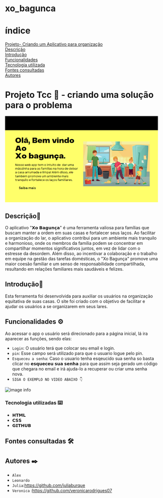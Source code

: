 # xo_bagunca
# índice

[Projeto- Criando um Aplicativo para organização](#projeto--organização-melhoria-em-casa)  
[Descrição](#descri%C3%A7%C3%A3o)  
[Introdução](#introdu%C3%A7%C3%A3o)  
[Funcionalidades](#funcionalidades)  
[Tecnologia utilizada](#tecnologia-utilizadas)  
[Fontes consultadas](#fontes-consultadas)  
[Autores](#autores)  

# Projeto Tcc 🚀 - criando uma solução para o problema

![image info](comentario/inicio.png) 

## Descrição📝
 O aplicativo "𝗫𝗼 𝗕𝗮𝗴𝘂𝗻𝗰̧𝗮" é uma ferramenta valiosa para famílias que buscam manter a ordem em suas casas e fortalecer seus laços. Ao facilitar a organização do lar, o aplicativo contribui para um ambiente mais tranquilo e harmonioso, onde os membros da família podem se concentrar em compartilhar momentos significativos juntos, em vez de lidar com o estresse da desordem. Além disso, ao incentivar a colaboração e o trabalho em equipe na gestão das tarefas domésticas, o "Xo Bagunça" promove uma maior coesão familiar e um senso de responsabilidade compartilhada, resultando em relações familiares mais saudáveis e felizes.

## Introdução📌
Esta ferramenta foi desenvolvida para auxiliar os usuários na organização equitativa de suas casas. O site foi criado com o objetivo de facilitar e ajudar os usuários a se organizarem em seus lares.

## Funcionalidades ⚙️
Ao acessar o app o usuário será direcionado para a página inicial, lá ira aparecer as funções, sendo elas: 
  - `Login`: O usuário terá que colocar seu email e login.
 -  `pin`: Esse campo será utilizado para que o usuario logue pelo pin.
  - `Esqueceu a senha`: Caso o usuario tenha esqeucido sua senha so basta clicar no 𝗲𝘀𝗾𝘂𝗲𝗰𝗲𝘂 𝘀𝘂𝗮 𝘀𝗲𝗻𝗵𝗮 para que assim seja gerado um código que chegara no email e irá ajuda-lo a recuperar ou criar uma senha nova.
 - `SIGA O EXEMPLO NO VIDEO ABAIXO 👇 `
 
 ![image info](video/gif.gif) 

 ### Tecnologia utilizadas ⌨️ 
* 𝗛𝗧𝗠𝗟
* 𝗖𝗦𝗦
* 𝗚𝗜𝗧𝗛𝗨𝗕

## Fontes consultadas 🛠️


## Autores ✒️
- `Alex`
- `Leonardo`
- `Julia`:https://github.com/juliaburque
- `Veronica` :https://github.com/veronicarodrigues07





